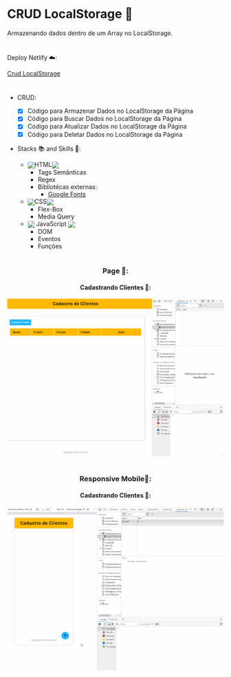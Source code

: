 # CRUD LocalStorage 🔄

Armazenando dados dentro de um Array no LocalStorage.

#
Deploy Netlify ☁️:

[Crud LocalStorage](https://crud-localstrorage-bn.netlify.app/)
#

* CRUD:
    * [x] Código para Armazenar Dados no LocalStorage da Página
    * [x] Código para Buscar Dados no LocalStorage da Página
    * [x] Código para Atualizar Dados no LocalStorage da Página
    * [x] Código para Deletar Dados no LocalStorage da Página

* Stacks 📚 and Skills 🧠:

    * <img align='center' width='30' src="https://cdn.jsdelivr.net/gh/devicons/devicon/icons/html5/html5-original-wordmark.svg" />HTML<img align='center' width='30' src="https://cdn.jsdelivr.net/gh/devicons/devicon/icons/html5/html5-original-wordmark.svg" />
        * Tags Semânticas
        * Regex
        * Bibliotécas externas:
            * [Google Fonts](https://fonts.googleapis.com)
    * <img width='30' align='center' src="https://cdn.jsdelivr.net/gh/devicons/devicon/icons/css3/css3-original-wordmark.svg" />CSS<img align='center' width='30' src="https://cdn.jsdelivr.net/gh/devicons/devicon/icons/css3/css3-original-wordmark.svg" />
        * Flex-Box
        * Media Query        
    * <img width='30' align='center' src="https://cdn.jsdelivr.net/gh/devicons/devicon/icons/javascript/javascript-original.svg" /> JavaScript <img width='30' align='center' src="https://cdn.jsdelivr.net/gh/devicons/devicon/icons/javascript/javascript-original.svg" />
        * DOM
        * Eventos
        * Funções
#

<div align='center'>
<h3>Page 📑:</h3>
<h4>Cadastrando Clientes 📑:</h3>
<img src="./assets/image/crudlocalstorage.gif"/>
</div>

#

<div align='center'>
<h3>Responsive Mobile📲:</h3>
<h4>Cadastrando Clientes 📑:</h3>
<img src="./assets/image/crudlocalstorageresponsive.gif"/>
</div>